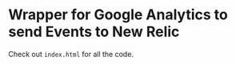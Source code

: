 # Wrapper for Google Analytics to send Events to New Relic

Check out `index.html` for all the code.



